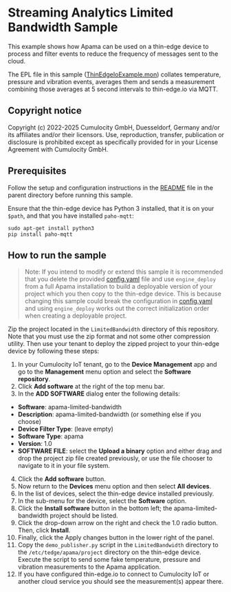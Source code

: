 # Streaming Analytics Limited Bandwidth Sample

This example shows how Apama can be used on a thin-edge device to process and
filter events to reduce the frequency of messages sent to the cloud.

The EPL file in this sample ([ThinEdgeIoExample.mon](project/monitors/ThinEdgeIoExample.mon)) collates temperature, pressure and vibration events, averages them and sends a measurement combining those averages at 5 second intervals to thin-edge.io via
MQTT.

## Copyright notice

Copyright (c) 2022-2025 Cumulocity GmbH, Duesseldorf, Germany and/or its affiliates and/or their licensors.
Use, reproduction, transfer, publication or disclosure is prohibited except as specifically provided for in your License Agreement with Cumulocity GmbH.

## Prerequisites
Follow the setup and configuration instructions in the [README](../README.md)
file in the parent directory before running this sample.

Ensure that the thin-edge device has Python 3 installed, that it is on your
`$path`, and that you have installed `paho-mqtt`:
```
sudo apt-get install python3
pip install paho-mqtt
```

## How to run the sample

> Note: If you intend to modify or extend this sample it is recommended that
> you delete the provided [config.yaml](./project/config.yaml) file and use
> `engine_deploy` from a full Apama installation to build a deployable version
> of your project which you then copy to the thin-edge device. This is because
> changing this sample could break the configuration in
> [config.yaml](./project/config.yaml) and using `engine_deploy` works out the
> correct initialization order when creating a deployable project.

Zip the project located in the `LimitedBandwidth` directory of this repository. Note that you must use the zip format and not some other compression utility. Then use your tenant to deploy the zipped project to your thin-edge device by following these steps:

1. In your Cumulocity IoT tenant, go to the **Device Management** app and go to the **Management** menu option and select the **Software repository**.
2. Click **Add software** at the right of the top menu bar. 
3. In the **ADD SOFTWARE** dialog enter the following details:
- **Software**: apama-limited-bandwidth
- **Description**: apama-limited-bandwidth (or something else if you choose)
- **Device Filter Type**: (leave empty)
- **Software Type**: apama
- **Version**: 1.0
- **SOFTWARE FILE**: select the **Upload a binary** option and either drag and drop the project zip file created previously, or use the file chooser to navigate to it in your file system. 
4. Click the **Add software** button.
5. Now return to the **Devices** menu option and then select **All devices**.
6. In the list of devices, select the thin-edge device installed previously.
7. In the sub-menu for the device, select the **Software** option.
8. Click the **Install software** button in the bottom left; the apama-limited-bandwidth project should be listed.
9. Click the drop-down arrow on the right and check the 1.0 radio button. Then, click **Install**.
10. Finally, click the Apply changes button in the lower right of the panel.
11. Copy the  `demo_publisher.py` script in the `LimitedBandwidth` directory to the
`/etc/tedge/apama/project` directory on the thin-edge device. Execute the script to send some fake
temperature, pressure and vibration measurements to the Apama application.
12. If you have configured thin-edge.io to connect to Cumulocity IoT or another
cloud service you should see the measurement(s) appear there.
